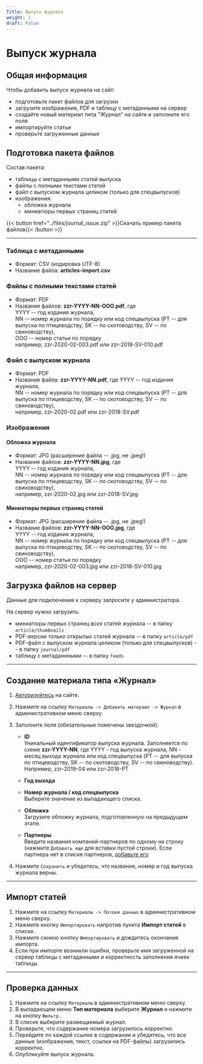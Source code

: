 ```yaml
---
Title: Выпуск журнала
weight: 2
draft: False
---
```


# Выпуск журнала

## Общая информация
Чтобы добавить выпуск журнала на сайт:
- подготовьте пакет файлов для загрузки
- загрузите изображения, PDF и таблицу с метаданными на сервер
- создайте новый материал типа "Журнал" на сайте и заполните его поля
- импортируйте статьи
- проверьте загруженные данные

## Подготовка пакета файлов
Состав пакета:
- таблицы с метаданными статей выпуска
- файлы с полными текстами статей
- файл с выпуском журнала целиком (только для спецвыпусков)
- изображения:
    - обложка журнала
    - миниатюры первых страниц статей

{{< button href="../files/journal_issue.zip" >}}Скачать пример пакета файлов{{< /button >}}

---

### Таблица с метаданными
- Формат: CSV (кодировка UTF-8)
- Название файла: **articles-import.csv**

### Файлы с полными текстами статей
- Формат: PDF
- Название файлов: **zzr-YYYY-NN-OOO.pdf**, где  
YYYY -- год издания журнала,  
NN -- номер журнала по порядку или код спецвыпуска (PT -- для выпуска по птицеводству, SK -- по скотоводству, SV -- по свиноводству),  
OOO -- номер статьи по порядку  
например, zzr-2020-02-003.pdf или zzr-2018-SV-010.pdf

### Файл с выпуском журнала
- Формат: PDF
- Название файла: **zzr-YYYY-NN.pdf**, где
YYYY -- год издания журнала,  
NN -- номер журнала по порядку или код спецвыпуска (PT -- для выпуска по птицеводству, SK -- по скотоводству, SV -- по свиноводству),  
например, zzr-2020-02.pdf или zzr-2018-SV.pdf

### Изображения
#### Обложка журнала
- Формат: JPG (расширение файла -- .jpg, не .jpeg!)
- Название файлов: **zzr-YYYY-NN.jpg**, где  
YYYY -- год издания журнала,  
NN -- номер журнала по порядку или код спецвыпуска (PT -- для выпуска по птицеводству, SK -- по скотоводству, SV -- по свиноводству),  
например, zzr-2020-02.jpg или zzr-2018-SV.jpg 

#### Миниатюры первых страниц статей 
- Формат: JPG (расширение файла -- .jpg, не .jpeg!)
- Название файлов: **zzr-YYYY-NN-OOO.jpg**, где  
YYYY -- год издания журнала,  
NN -- номер журнала по порядку или код спецвыпуска (PT -- для выпуска по птицеводству, SK -- по скотоводству, SV -- по свиноводству),  
OOO -- номер статьи по порядку  
например, zzr-2020-02-003.jpg или zzr-2018-SV-010.jpg 

## Загрузка файлов на сервер
Данные для подключения к серверу запросите у администратора.

На сервер нужно загрузить:
- миниатюры первых страниц *всех* статей журнала -- в папку `article/thumbnails`
- PDF-версии *только открытых* статей журнала -- в папку `article/pdf`
- PDF-файл с выпуском журнала целиком (только для спецвыпусков) -- в папку `journal/pdf`
- таблицу с метаданнными -- в папку `feeds`

---

## Создание материала типа «Журнал»

1. [Авторизуйтесь](../auth) на сайте.

1. Нажмите на ссылку `Материалы -> Добавить матераил -> Журнал` в административном меню сверху.

1. Заполните поля (обязательные помечены звездочкой):

   - **ID**  
   Уникальный идентификатор выпуска журнала. Заполняется по схеме **zzr-YYYY-NN**, где YYYY - год выпуска журнала, NN - месяц выхода журнала или код спецвыпуска (PT -- для выпуска по птицеводству, SK -- по скотоводству, SV -- по свиноводству). Например, zzr-2019-04 или zzr-2018-PT

   - **Год выхода**

   - **Номер журнала / код спецвыпуска**  
   Выберите значение из выпадающего списка.

   - **Обложка**  
   Загрузите обложку журнала, подготовленную на предыдущем этапе.

   - **Партнеры**  
   Введите названия компаний-партнеров по одному на строку (нажмите `Добавить еще` для вставки пустой строки). Если партнера нет в списке партнеров, [добавьте его](../partner)

1. Нажмите `Сохранить` и убедитесь, что название, номер и год выпуска журнала верны.

---

## Импорт статей

1. Нажмите на ссылку `Материалы -> Потоки данных` в административном меню сверху.
1. Нажмите кнопку `Импортировать` напротив пункта **Импорт статей** в списке.
1. Нажмите синюю кнопку `Импортировать` и дождитесь окончания импорта.
1. Если при импорте возникли ошибки, проверьте имя загруженной на сервер таблицы с метаданными и корректность заполнения ячеек таблицы.


---

## Проверка данных

1. Нажмите на ссылку `Материалы` в административном меню сверху.
1. В выпадающем меню **Тип материала** выберите **Журнал** и нажмите на кнопку `Фильтр` .
1. В списке выберите размещаемый журнал.
1. Проверьте, что содержание номера загрузилось корректно.
1. Перейдите по каждой ссылке в содержании и убедитесь, что все данные (изображения, текст, ссылки на PDF-файлы) загрузились корректно.
1. Опубликуйте выпуск журнала.
